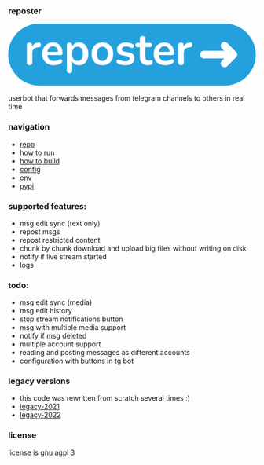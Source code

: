 ### reposter

<img src="https://github.com/gmankab/reposter/raw/main/other/img/transparent.png">

userbot that forwards messages from telegram channels to others in real time

### navigation

- [repo](https://github.com/gmankab/reposter)
- [how to run](https://github.com/gmankab/reposter/blob/main/other/docs/run.md)
- [how to build](https://github.com/gmankab/reposter/blob/main/other/docs/build.md)
- [config](https://github.com/gmankab/reposter/blob/main/other/docs/config.md)
- [env](https://github.com/gmankab/reposter/blob/main/other/docs/env.md)
- [pypi](https://pypi.org/project/reposter)


### supported features:
- msg edit sync (text only)
- repost msgs
- repost restricted content
- chunk by chunk download and upload big files without writing on disk
- notify if live stream started
- logs

### todo:
- msg edit sync (media)
- msg edit history
- stop stream notifications button
- msg with multiple media support
- notify if msg deleted
- multiple account support
- reading and posting messages as different accounts
- configuration with buttons in tg bot

### legacy versions

- this code was rewritten from scratch several times :)
- [legacy-2021](https://github.com/gmankab/reposter/tree/legacy-2021)
- [legacy-2022](https://github.com/gmankab/reposter/tree/legacy-2022)

### license

license is [gnu agpl 3](https://gnu.org/licenses/agpl-3.0.en.html)

